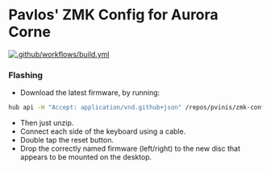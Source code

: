 # Pavlos' ZMK Config for Aurora Corne

[![.github/workflows/build.yml](https://github.com/pvinis/zmk-config-corne/actions/workflows/build.yml/badge.svg)](https://github.com/pvinis/zmk-config-corne/actions/workflows/build.yml)

### Flashing

- Download the latest firmware, by running:

```sh
hub api -H "Accept: application/vnd.github+json" /repos/pvinis/zmk-config-corne/actions/artifacts |jq ".artifacts[0].archive_download_url" | xargs hub api > firmware.zip
```

- Then just unzip.
- Connect each side of the keyboard using a cable.
- Double tap the reset button.
- Drop the correctly named firmware (left/right) to the new disc that appears to be mounted on the desktop.
